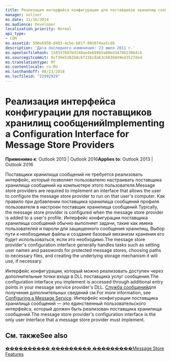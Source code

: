 ```yaml
---
title: Реализация интерфейса конфигурации для поставщиков хранилищ сообщений
manager: soliver
ms.date: 11/16/2014
ms.audience: Developer
localization_priority: Normal
api_type:
- COM
ms.assetid: 508e6950-d483-4cbe-b817-8016f4aa5cd8
description: 'Дата последнего изменения: 23 июля 2011 г.'
ms.openlocfilehash: 15833768fbd148ae4e689b5a80ed3479823864cb
ms.sourcegitcommit: 0cf39e5382b8c6f236c8a63c6036849ed3527ded
ms.translationtype: MT
ms.contentlocale: ru-RU
ms.lasthandoff: 08/23/2018
ms.locfileid: "22592929"
---
```

# <a name="implementing-a-configuration-interface-for-message-store-providers"></a><span data-ttu-id="6ddd8-103">Реализация интерфейса конфигурации для поставщиков хранилищ сообщений</span><span class="sxs-lookup"><span data-stu-id="6ddd8-103">Implementing a Configuration Interface for Message Store Providers</span></span>

  
  
<span data-ttu-id="6ddd8-104">**Применимо к**: Outlook 2013 | Outlook 2016</span><span class="sxs-lookup"><span data-stu-id="6ddd8-104">**Applies to**: Outlook 2013 | Outlook 2016</span></span> 
  
<span data-ttu-id="6ddd8-105">Поставщики хранилища сообщений не требуется реализовать интерфейс, который позволяет пользователю настраивать поставщика хранилища сообщений на компьютере этого пользователя.</span><span class="sxs-lookup"><span data-stu-id="6ddd8-105">Message store providers are required to implement an interface that allows the user to configure the message store provider to run on that user's computer.</span></span> <span data-ttu-id="6ddd8-106">Как правило при добавлении поставщика хранилища сообщений профиля пользователя в настроен поставщик хранилища сообщений.</span><span class="sxs-lookup"><span data-stu-id="6ddd8-106">Typically, the message store provider is configured when the message store provider is added to a user's profile.</span></span> <span data-ttu-id="6ddd8-107">Интерфейс конфигурации поставщика хранилища сообщений обычно выполняет задачи, такие как имена пользователей и пароли для защищенного сообщения хранилищ, Выбор пути к необходимые файлы и создание базовый механизм хранения его будет использоваться, если это необходимо.</span><span class="sxs-lookup"><span data-stu-id="6ddd8-107">The message store provider's configuration interface generally handles tasks such as setting user names and passwords for protected message stores, choosing paths to necessary files, and creating the underlying storage mechanism it will use, if necessary.</span></span>
  
<span data-ttu-id="6ddd8-108">Интерфейс конфигурации, который можно реализовать доступен через дополнительные точки входа в DLL поставщика услуг сообщения.</span><span class="sxs-lookup"><span data-stu-id="6ddd8-108">The configuration interface you implement is accessed through additional entry points in your message service provider's DLL.</span></span> <span data-ttu-id="6ddd8-109">[Служба сообщений](configuring-a-message-service.md)для получения дополнительных сведений см.</span><span class="sxs-lookup"><span data-stu-id="6ddd8-109">For more information, see [Configuring a Message Service](configuring-a-message-service.md).</span></span> <span data-ttu-id="6ddd8-110">Интерфейс конфигурации поставщика хранилища сообщений — это единственный пользовательского интерфейса, который должен быть реализован поставщика хранилища сообщений.</span><span class="sxs-lookup"><span data-stu-id="6ddd8-110">The message store provider's configuration interface is the only user interface that a message store provider must implement.</span></span>
  
## <a name="see-also"></a><span data-ttu-id="6ddd8-111">См. также</span><span class="sxs-lookup"><span data-stu-id="6ddd8-111">See also</span></span>



[<span data-ttu-id="6ddd8-112">���������� ��������� ���������</span><span class="sxs-lookup"><span data-stu-id="6ddd8-112">Message Store Features</span></span>](message-store-features.md)

